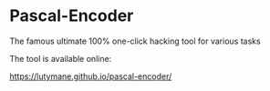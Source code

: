 # Pascal-Encoder

The famous ultimate 100% one-click hacking tool for various tasks

The tool is available online:

https://lutymane.github.io/pascal-encoder/
